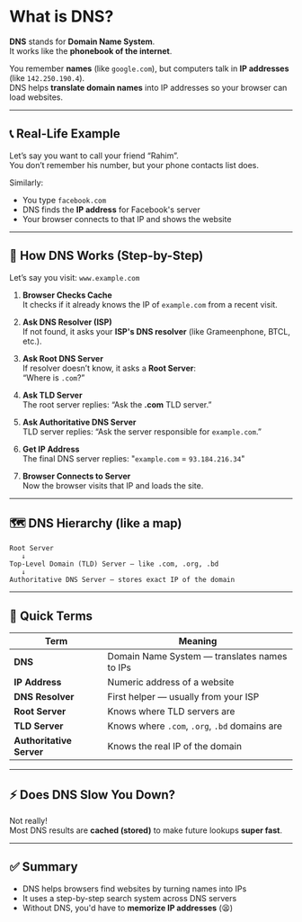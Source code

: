 # What is DNS?

**DNS** stands for **Domain Name System**.  
It works like the **phonebook of the internet**.

You remember **names** (like `google.com`), but computers talk in **IP addresses** (like `142.250.190.4`).  
DNS helps **translate domain names** into IP addresses so your browser can load websites.

---

## 📞 Real-Life Example

Let’s say you want to call your friend “Rahim”.  
You don’t remember his number, but your phone contacts list does.

Similarly:
- You type `facebook.com`
- DNS finds the **IP address** for Facebook's server
- Your browser connects to that IP and shows the website

---

## 🔄 How DNS Works (Step-by-Step)

Let’s say you visit: `www.example.com`

1. **Browser Checks Cache**  
   It checks if it already knows the IP of `example.com` from a recent visit.

2. **Ask DNS Resolver (ISP)**  
   If not found, it asks your **ISP's DNS resolver** (like Grameenphone, BTCL, etc.).

3. **Ask Root DNS Server**  
   If resolver doesn’t know, it asks a **Root Server**:  
   “Where is `.com`?”

4. **Ask TLD Server**  
   The root server replies: “Ask the **.com** TLD server.”

5. **Ask Authoritative DNS Server**  
   TLD server replies: “Ask the server responsible for `example.com`.”

6. **Get IP Address**  
   The final DNS server replies: "`example.com` = `93.184.216.34`"

7. **Browser Connects to Server**  
   Now the browser visits that IP and loads the site.

---

## 🗺️ DNS Hierarchy (like a map)

```plaintext
Root Server
   ↓
Top-Level Domain (TLD) Server — like .com, .org, .bd
   ↓
Authoritative DNS Server — stores exact IP of the domain
```

---

## 🧠 Quick Terms

| Term                 | Meaning |
|----------------------|---------|
| **DNS**              | Domain Name System — translates names to IPs |
| **IP Address**       | Numeric address of a website |
| **DNS Resolver**     | First helper — usually from your ISP |
| **Root Server**      | Knows where TLD servers are |
| **TLD Server**       | Knows where `.com`, `.org`, `.bd` domains are |
| **Authoritative Server** | Knows the real IP of the domain |

---

## ⚡ Does DNS Slow You Down?

Not really!  
Most DNS results are **cached (stored)** to make future lookups **super fast**.

---

## ✅ Summary

- DNS helps browsers find websites by turning names into IPs
- It uses a step-by-step search system across DNS servers
- Without DNS, you'd have to **memorize IP addresses** (😫)

```
